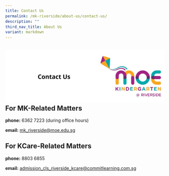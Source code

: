 ```yaml
---
title: Contact Us
permalink: /mk-riverside/about-us/contact-us/
description: ""
third_nav_title: About Us
variant: markdown
---
```

![](/images/header-contact%20us.jpg)**For MK-Related Matters**
--------------------------

**phone:**&nbsp;6362 7223 (during office hours)

**email:**&nbsp;<a href="mailto:mk_riverside@moe.edu.sg">mk_riverside@moe.edu.sg</a>

**For KCare-Related Matters**
--------------------------------------

**phone:**&nbsp;8803 6855

**email:**&nbsp;<a href="mailto:admission_cls_riverside_kcare@commitlearning.com.sg">admission_cls_riverside_kcare@commitlearning.com.sg</a>